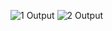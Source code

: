 ![ 1   Output](https://github.com/PressToCode/Tugas3_235150700111021_Muhammad-Olfat-Faiz/assets/137992170/1102a6d3-171c-46e1-93d7-83f5f7bae24a)
![ 2   Output](https://github.com/PressToCode/Tugas3_235150700111021_Muhammad-Olfat-Faiz/assets/137992170/1f283543-bbac-4728-9394-860a46a6a571)
